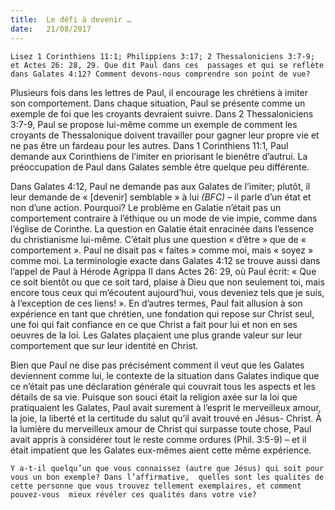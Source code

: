 ```yaml
---
title:  Le défi à devenir …
date:   21/08/2017
---
```


`Lisez 1 Corinthiens 11:1; Philippiens 3:17; 2 Thessaloniciens 3:7-9; et Actes 26: 28, 29. Que dit Paul dans ces  passages et qui se reflète dans Galates 4:12? Comment devons-nous comprendre son point de vue?`

Plusieurs fois dans les lettres de Paul, il encourage les chrétiens à imiter son comportement. Dans chaque  situation, Paul se présente comme un exemple de foi que les croyants devraient suivre. Dans 2 Thessaloniciens 3:7-9, Paul se propose lui-même comme un exemple de comment les croyants de Thessalonique doivent  travailler pour gagner leur propre vie et ne pas être un fardeau pour les autres. Dans 1 Corinthiens 11:1, Paul demande aux Corinthiens de l’imiter en priorisant le bienêtre d’autrui. La préoccupation de Paul dans Galates  semble être quelque peu différente. 

Dans Galates 4:12, Paul ne demande pas aux Galates de l’imiter; plutôt, il leur demande de « [devenir]  semblable » à lui *(BFC)* – il parle d’un état et non d’une action. Pourquoi? Le problème en Galatie n’était pas un  comportement contraire à l’éthique ou un mode de vie impie, comme dans l’église de Corinthe. La question en  Galatie était enracinée dans l’essence du christianisme lui-même. C’était plus une question « d’être » que de «  comportement ». Paul ne disait pas « faites » comme moi, mais « soyez » comme moi. La terminologie exacte  dans Galates 4:12 se trouve aussi dans l’appel de Paul à Hérode Agrippa II dans Actes 26: 29, où Paul écrit: «  Que ce soit bientôt ou que ce soit tard, plaise à Dieu que non seulement toi, mais encore tous ceux qui m’écoutent aujourd’hui, vous deveniez tels que je suis, à l’exception de ces liens! ». En d’autres termes, Paul fait  allusion à son expérience en tant que chrétien, une fondation qui repose sur Christ seul, une foi qui fait  confiance en ce que Christ a fait pour lui et non en ses oeuvres de la loi. Les Galates plaçaient une plus grande  valeur sur leur comportement que sur leur identité en Christ. 

Bien que Paul ne dise pas précisément comment il veut que les Galates deviennent comme lui, le contexte de  la situation dans Galates indique que ce n’était pas une déclaration générale qui couvrait tous les aspects et les détails de sa vie. Puisque son souci était la religion axée sur la loi que pratiquaient les Galates, Paul avait  surement à l’esprit le merveilleux amour, la joie, la liberté et la certitude du salut qu’il avait trouvé en Jésus- Christ. À la lumière du merveilleux amour de Christ qui surpasse toute chose, Paul avait appris à considérer  tout le reste comme ordures (Phil. 3:5-9) – et il était impatient que les Galates eux-mêmes aient cette même  expérience. 

`Y a-t-il quelqu’un que vous connaissez (autre que Jésus) qui soit pour vous un bon exemple? Dans l’affirmative,  quelles sont les qualités de cette personne que vous trouvez tellement exemplaires, et comment pouvez-vous  mieux révéler ces qualités dans votre vie?`